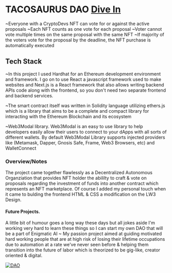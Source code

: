 # TACOSAURUS DAO <a href="https://tacosaurus.vercel.app/" target="_blank">Dive In</a>

~Everyone with a CryptoDevs NFT can vote for or against the active proposals
~Each NFT counts as one vote for each proposal
~Voter cannot vote multiple times on the same proposal with the same NFT
~If majority of the voters vote for the proposal by the deadline, the NFT purchase is automatically executed


## Tech Stack
~In this project I used Hardhat for an Ethereum development environment and framework. I go on to use React a javascript framework used to make websites and Next.js is a React framework that also allows writing backend APIs code along with the frontend, so you don't need two separate frontend and backend services.

~The smart contract itself was written in Solidity language utilizing ethers.js which is a library that aims to be a complete and compact library for interacting with the Ethereum Blockchain and its ecosystem

~Web3Modal library. Web3Modal is an easy to use library to help developers easily allow their users to connect to your dApps with all sorts of different wallets. By default Web3Modal Library supports injected providers like (Metamask, Dapper, Gnosis Safe, Frame, Web3 Browsers, etc) and WalletConnect

### Overview/Notes
The project came together flawlessly as a Decentralized Autonomous Organziation that provides NFT holder the abililty to craft & vote on proposals regarding the investment of funds into another contract which represents an NFT marketplace. Of course I added my personal touch when it came to bulding the frontend HTML & CSS a modification on the LW3 Design.  

#### Future Projects. 
A little bit of humour goes a long way these days but all jokes aside I'm working very hard to learn these things so I can start my own DAO that will be a part of Enigmatic AI ~ My passion project aimed at guiding motivated hard working people that are at high risk of losing their lifetime occupations due to automation at a rate we've never seen before & helping them transition into the future of labor which is theorized to be gig-like, creator oriented & digital.  

<a href='https://tacosaurus.vercel.app/' target='_blank'><img src='https://i.postimg.cc/4yd8Q0BB/tacoTaco.png' border='0' alt='DAO'/></a>
